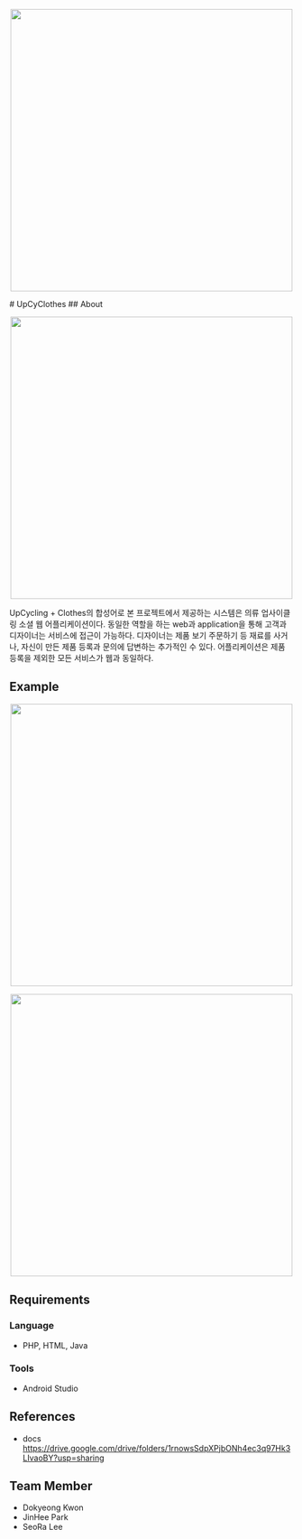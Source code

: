<p align="center"><img src="https://user-images.githubusercontent.com/28749482/78335568-cf4c1400-75c8-11ea-832e-a1f24bff31d0.PNG" width="500"></p>
# UpCyClothes
## About
<p align="center"><img src="https://user-images.githubusercontent.com/28749482/78335562-cce9ba00-75c8-11ea-9827-950fb4888147.png" width="500"></p>
UpCycling + Clothes의 합성어로 본 프로젝트에서 제공하는 시스템은 의류 업사이클링 소셜 웹 어플리케이션이다.
동일한 역할을 하는 web과 application을 통해 고객과 디자이너는 서비스에 접근이 가능하다. 디자이너는 제품 보기 주문하기 등 재료를 사거나, 자신이 만든 제품 등록과 문의에 답변하는 추가적인 수 있다. 어플리케이션은 제품 등록을 제외한 모든 서비스가 웹과 동일하다. 

## Example
<p align="center"><img src="https://user-images.githubusercontent.com/28749482/78335565-ce1ae700-75c8-11ea-89c1-c99cbb0b5f53.png" width="500"></p>
<p align="center"><img src="https://user-images.githubusercontent.com/28749482/78335566-ceb37d80-75c8-11ea-8924-09d0d5a7dc3c.png" width="500"></p>

## Requirements

### Language
* PHP, HTML, Java

### Tools
* Android Studio

## References
* docs
https://drive.google.com/drive/folders/1rnowsSdpXPjbONh4ec3q97Hk3LIvaoBY?usp=sharing

## Team Member
* Dokyeong Kwon
* JinHee Park
* SeoRa Lee
